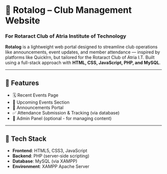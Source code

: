 # 📘 Rotalog – Club Management Website  
### For Rotaract Club of Atria Institute of Technology

**Rotalog** is a lightweight web portal designed to streamline club operations like announcements, event updates, and member attendance — inspired by platforms like Quicklrn, but tailored for the Rotaract Club of Atria I.T. Built using a full-stack approach with **HTML, CSS, JavaScript, PHP, and MySQL**.

---

## 📌 Features

- 🗓️ Recent Events Page  
- 🔮 Upcoming Events Section  
- 📢 Announcements Portal  
- ✅ Attendance Submission & Tracking (via database)  
- 🔐 Admin Panel (optional - for managing content)

---

## 🧰 Tech Stack

- **Frontend**: HTML5, CSS3, JavaScript  
- **Backend**: PHP (server-side scripting)  
- **Database**: MySQL (via XAMPP)  
- **Environment**: XAMPP Apache Server  



